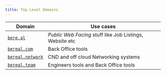 ```yaml
---
title: Top Level Domains
---
```



| Domain                                           | Use cases                                                |
|--------------------------------------------------|----------------------------------------------------------|
| [`bere.al`](sub-domains.md#bereal)               | _Public Web Facing_ stuff like Job Listings, Website etc |
| [`bereal.com`](sub-domains.md#berealcom)         | Back Office tools                                        |
| [`bereal.network`](sub-domains.md#berealnetwork) | CND and off cloud Networking systems                     |
| [`bereal.team`](sub-domains.md#berealteam)       | Engineers tools and Back Office tools                    |

